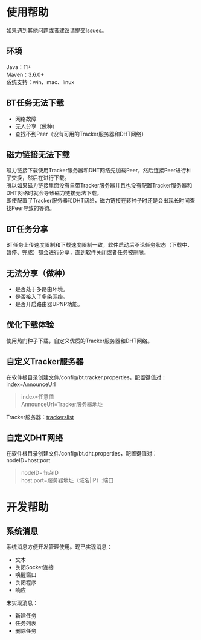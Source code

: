 # 使用帮助

如果遇到其他问题或者建议请提交[Issues](https://gitee.com/acgist/snail/issues)。

## 环境
Java：11+  
Maven：3.6.0+  
系统支持：win、mac、linux

## BT任务无法下载

* 网络故障
* 无人分享（做种）
* 查找不到Peer（没有可用的Tracker服务器和DHT网络）

## 磁力链接无法下载

磁力链接下载使用Tracker服务器和DHT网络先加载Peer，然后连接Peer进行种子交换，然后在进行下载。  
所以如果磁力链接里面没有自带Tracker服务器并且也没有配置Tracker服务器和DHT网络时就会导致磁力链接无法下载。  
即使配置了Tracker服务器和DHT网络，磁力链接在转种子时还是会出现长时间查找Peer导致的等待。

## BT任务分享

BT任务上传速度限制和下载速度限制一致，软件启动后不论任务状态（下载中、暂停、完成）都会进行分享，直到软件关闭或者任务被删除。

## 无法分享（做种）

* 是否处于多路由环境。
* 是否接入了多条网络。
* 是否开启路由器UPNP功能。

## 优化下载体验

使用热门种子下载，自定义优质的Tracker服务器和DHT网络。

## 自定义Tracker服务器

在软件根目录创建文件/config/bt.tracker.properties，配置键值对：index=AnnounceUrl  
> index=任意值  
> AnnounceUrl=Tracker服务器地址

Tracker服务器：[trackerslist](https://github.com/ngosang/trackerslist)

## 自定义DHT网络

在软件根目录创建文件/config/bt.dht.properties，配置键值对：nodeID=host:port 
> nodeID=节点ID  
> host:port=服务器地址（域名|IP）:端口

# 开发帮助

## 系统消息

系统消息方便开发管理使用。现已实现消息：  
* 文本
* 关闭Socket连接
* 唤醒窗口
* 关闭程序
* 响应

未实现消息：  
* 新建任务
* 任务列表
* 删除任务